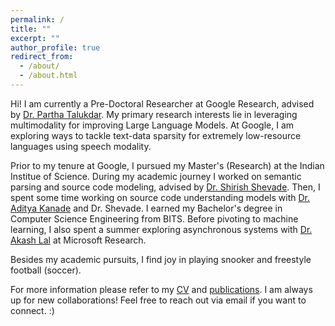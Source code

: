 ```yaml
---
permalink: /
title: ""
excerpt: ""
author_profile: true
redirect_from: 
  - /about/
  - /about.html
---
```


Hi! I am currently a Pre-Doctoral Researcher at Google Research, advised by [Dr. Partha Talukdar](https://parthatalukdar.github.io). My primary research interests lie in leveraging multimodality for improving Large Language Models. At Google, I am exploring ways to tackle text-data sparsity for extremely low-resource languages using speech modality.

Prior to my tenure at Google, I pursued my Master's (Research) at the Indian Institue of Science. During my academic journey I worked on semantic parsing and source code modeling, advised by [Dr. Shirish Shevade](https://eecs.iisc.ac.in/people/shirish-k-shevade/). Then, I spent some time working on source code understanding models with [Dr. Aditya Kanade](https://www.microsoft.com/en-us/research/people/kanadeaditya/) and Dr. Shevade. I earned my Bachelor's degree in Computer Science Engineering from BITS. Before pivoting to machine learning, I also spent a summer exploring asynchronous systems with [Dr. Akash Lal](https://www.microsoft.com/en-us/research/people/akashl/) at Microsoft Research.

Besides my academic pursuits, I find joy in playing snooker and freestyle football (soccer). 

For more information please refer to my [CV](https://shikhar-s.github.io/files/CV_20231115.pdf) and [publications](https://scholar.google.com/citations?user=pbU47_MAAAAJ&hl=en).
I am always up for new collaborations! Feel free to reach out via email if you want to connect. :)

